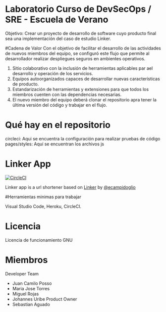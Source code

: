 # Laboratorio Curso de DevSecOps / SRE - Escuela de Verano
Objetivo: Crear un proyecto de desarrollo de software cuyo producto final sea una implementación del caso de estudio Linker.

#Cadena de Valor
Con el objetivo de facilitar el desarrollo de las actividades de nuevos miembros del equipo, se configuró este flujo que permite al desarrollador realizar despliegues seguros en ambientes operativos.

1. Sitio colaborativo con la inclusión de herramientas aplicables par ael desarrollo y operación de los servicios.
2. Equipos autoorganizados capaces de desarrollar nuevas características de producto.
3. Estandarización de herramientas y extensiones para que todos los miembros cuenten con las dependencias necesarias.
4. El nuevo miembro del equipo deberá clonar el repositorio apra tener la última versión del código y trabajar en el flujo.


# Qué hay en el repositorio
circleci: Aqui se encuentra la configuración para realizar pruebas de código
pages/styles: Aquí se encuentran los archivos js 

# Linker App

[![CircleCI](https://circleci.com/gh/DevSecOps2022I/devSecOps-Linker-1.svg?style=svg)](https://circleci.com/gh/DevSecOps2022I/devSecOps-Linker-1/tree/main)

Linker app is a url shortener based on  [Linker](https://github.com/ecampidoglio/Linker) by [@ecampidoglio](https://github.com/ecampidoglio)

#Herramientas minimas para trabajar

Visual Studio Code,
Heroku,
CircleCI.

# Licencia
Licencia de funcionamiento GNU

# Miembros
Developer Team 
* Juan Camilo Posso
* Maria Jose Torres
* Miguel Rojas
* Johannes Uribe
Product Owner 
* Sebastian Aguado



